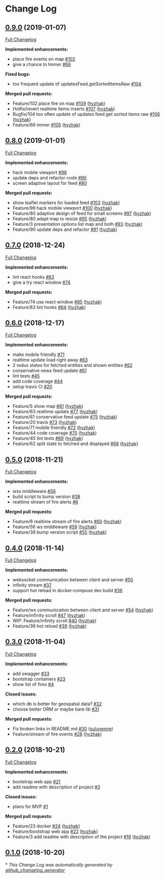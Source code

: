 # Change Log

## [0.9.0](https://github.com/fire-marshal/fire-marshal/tree/0.9.0) (2019-01-07)
[Full Changelog](https://github.com/fire-marshal/fire-marshal/compare/0.8.0...0.9.0)

**Implemented enhancements:**

- place fire events on map [\#102](https://github.com/fire-marshal/fire-marshal/issues/102)
- give a chance to Immer [\#66](https://github.com/fire-marshal/fire-marshal/issues/66)

**Fixed bugs:**

- too frequent update of updatesFeed.getSortedItemsRaw [\#104](https://github.com/fire-marshal/fire-marshal/issues/104)

**Merged pull requests:**

- Feature/102 place fire on map [\#109](https://github.com/fire-marshal/fire-marshal/pull/109) ([hyzhak](https://github.com/hyzhak))
- Hotfix/revert realtime items inserts [\#107](https://github.com/fire-marshal/fire-marshal/pull/107) ([hyzhak](https://github.com/hyzhak))
- Bugfix/104 too often update of updates feed.get sorted items raw [\#106](https://github.com/fire-marshal/fire-marshal/pull/106) ([hyzhak](https://github.com/hyzhak))
- Feature/66 immer [\#105](https://github.com/fire-marshal/fire-marshal/pull/105) ([hyzhak](https://github.com/hyzhak))

## [0.8.0](https://github.com/fire-marshal/fire-marshal/tree/0.8.0) (2019-01-01)
[Full Changelog](https://github.com/fire-marshal/fire-marshal/compare/0.7.0...0.8.0)

**Implemented enhancements:**

- hack mobile viewport [\#98](https://github.com/fire-marshal/fire-marshal/issues/98)
- update deps and refactor code [\#90](https://github.com/fire-marshal/fire-marshal/issues/90)
- screen adaptive layout for feed [\#80](https://github.com/fire-marshal/fire-marshal/issues/80)

**Merged pull requests:**

- show leaflet markers for loaded feed [\#103](https://github.com/fire-marshal/fire-marshal/pull/103) ([hyzhak](https://github.com/hyzhak))
- Feature/98 hack mobile viewport [\#100](https://github.com/fire-marshal/fire-marshal/pull/100) ([hyzhak](https://github.com/hyzhak))
- Feature/80 adaptive design of feed for small screens [\#97](https://github.com/fire-marshal/fire-marshal/pull/97) ([hyzhak](https://github.com/hyzhak))
- Feature/80 adapt map to resize [\#95](https://github.com/fire-marshal/fire-marshal/pull/95) ([hyzhak](https://github.com/hyzhak))
- Feature/3 presentation options list map and both [\#93](https://github.com/fire-marshal/fire-marshal/pull/93) ([hyzhak](https://github.com/hyzhak))
- Feature/90 update deps and refactor [\#91](https://github.com/fire-marshal/fire-marshal/pull/91) ([hyzhak](https://github.com/hyzhak))

## [0.7.0](https://github.com/fire-marshal/fire-marshal/tree/0.7.0) (2018-12-24)
[Full Changelog](https://github.com/fire-marshal/fire-marshal/compare/0.6.0...0.7.0)

**Implemented enhancements:**

- lint react hooks [\#83](https://github.com/fire-marshal/fire-marshal/issues/83)
- give a try react window [\#74](https://github.com/fire-marshal/fire-marshal/issues/74)

**Merged pull requests:**

- Feature/74 use react window [\#85](https://github.com/fire-marshal/fire-marshal/pull/85) ([hyzhak](https://github.com/hyzhak))
- Feature/83 lint hooks [\#84](https://github.com/fire-marshal/fire-marshal/pull/84) ([hyzhak](https://github.com/hyzhak))

## [0.6.0](https://github.com/fire-marshal/fire-marshal/tree/0.6.0) (2018-12-17)
[Full Changelog](https://github.com/fire-marshal/fire-marshal/compare/0.5.0...0.6.0)

**Implemented enhancements:**

- make mobile friendly [\#71](https://github.com/fire-marshal/fire-marshal/issues/71)
- realtime update load right away [\#63](https://github.com/fire-marshal/fire-marshal/issues/63)
- 2 redux states for fetched entities and shown entities [\#62](https://github.com/fire-marshal/fire-marshal/issues/62)
- conservative news feed update [\#61](https://github.com/fire-marshal/fire-marshal/issues/61)
- lint tests [\#45](https://github.com/fire-marshal/fire-marshal/issues/45)
- add code coverage [\#44](https://github.com/fire-marshal/fire-marshal/issues/44)
- setup travis CI [\#20](https://github.com/fire-marshal/fire-marshal/issues/20)

**Merged pull requests:**

- Feature/5 show map [\#81](https://github.com/fire-marshal/fire-marshal/pull/81) ([hyzhak](https://github.com/hyzhak))
- Feature/63 realtime update [\#77](https://github.com/fire-marshal/fire-marshal/pull/77) ([hyzhak](https://github.com/hyzhak))
- Feature/61 conservative feed update [\#75](https://github.com/fire-marshal/fire-marshal/pull/75) ([hyzhak](https://github.com/hyzhak))
- Feature/20 travis [\#73](https://github.com/fire-marshal/fire-marshal/pull/73) ([hyzhak](https://github.com/hyzhak))
- Feature/71 mobile friendly [\#72](https://github.com/fire-marshal/fire-marshal/pull/72) ([hyzhak](https://github.com/hyzhak))
- Feature/44 code coverage [\#70](https://github.com/fire-marshal/fire-marshal/pull/70) ([hyzhak](https://github.com/hyzhak))
- Feature/45 lint tests [\#69](https://github.com/fire-marshal/fire-marshal/pull/69) ([hyzhak](https://github.com/hyzhak))
- Feature/62 split state to fetched and displayed [\#68](https://github.com/fire-marshal/fire-marshal/pull/68) ([hyzhak](https://github.com/hyzhak))

## [0.5.0](https://github.com/fire-marshal/fire-marshal/tree/0.5.0) (2018-11-21)
[Full Changelog](https://github.com/fire-marshal/fire-marshal/compare/0.4.0...0.5.0)

**Implemented enhancements:**

- wss middleware [\#56](https://github.com/fire-marshal/fire-marshal/issues/56)
- build script to bump version [\#38](https://github.com/fire-marshal/fire-marshal/issues/38)
- realtime stream of fire alerts [\#6](https://github.com/fire-marshal/fire-marshal/issues/6)

**Merged pull requests:**

- Feature/6 realtime stream of fire alerts [\#60](https://github.com/fire-marshal/fire-marshal/pull/60) ([hyzhak](https://github.com/hyzhak))
- Feature/56 ws middleware [\#59](https://github.com/fire-marshal/fire-marshal/pull/59) ([hyzhak](https://github.com/hyzhak))
- Feature/38 bump version script [\#55](https://github.com/fire-marshal/fire-marshal/pull/55) ([hyzhak](https://github.com/hyzhak))

## [0.4.0](https://github.com/fire-marshal/fire-marshal/tree/0.4.0) (2018-11-14)
[Full Changelog](https://github.com/fire-marshal/fire-marshal/compare/0.3.0...0.4.0)

**Implemented enhancements:**

- websocket communication between client and server [\#50](https://github.com/fire-marshal/fire-marshal/issues/50)
- infinity stream [\#37](https://github.com/fire-marshal/fire-marshal/issues/37)
- support hot reload in docker-compose dev build [\#36](https://github.com/fire-marshal/fire-marshal/issues/36)

**Merged pull requests:**

- Feature/ws communication between client and server [\#54](https://github.com/fire-marshal/fire-marshal/pull/54) ([hyzhak](https://github.com/hyzhak))
- Feature/infinity scroll [\#47](https://github.com/fire-marshal/fire-marshal/pull/47) ([hyzhak](https://github.com/hyzhak))
- WIP: Feature/infinity scroll [\#40](https://github.com/fire-marshal/fire-marshal/pull/40) ([hyzhak](https://github.com/hyzhak))
- Feature/36 hot reload [\#39](https://github.com/fire-marshal/fire-marshal/pull/39) ([hyzhak](https://github.com/hyzhak))

## [0.3.0](https://github.com/fire-marshal/fire-marshal/tree/0.3.0) (2018-11-04)
[Full Changelog](https://github.com/fire-marshal/fire-marshal/compare/0.2.0...0.3.0)

**Implemented enhancements:**

- add swagger [\#33](https://github.com/fire-marshal/fire-marshal/issues/33)
- bootstrap containers [\#23](https://github.com/fire-marshal/fire-marshal/issues/23)
- show list of fires [\#4](https://github.com/fire-marshal/fire-marshal/issues/4)

**Closed issues:**

- which db is better for geospatial data? [\#32](https://github.com/fire-marshal/fire-marshal/issues/32)
- choose better ORM or maybe bare lib [\#31](https://github.com/fire-marshal/fire-marshal/issues/31)

**Merged pull requests:**

- Fix broken links in README.md [\#30](https://github.com/fire-marshal/fire-marshal/pull/30) ([sulunemre](https://github.com/sulunemre))
- Feature/stream of fire events [\#28](https://github.com/fire-marshal/fire-marshal/pull/28) ([hyzhak](https://github.com/hyzhak))

## [0.2.0](https://github.com/fire-marshal/fire-marshal/tree/0.2.0) (2018-10-21)
[Full Changelog](https://github.com/fire-marshal/fire-marshal/compare/0.1.0...0.2.0)

**Implemented enhancements:**

- bootstrap web app [\#21](https://github.com/fire-marshal/fire-marshal/issues/21)
- add readme with description of project [\#3](https://github.com/fire-marshal/fire-marshal/issues/3)

**Closed issues:**

- plans for MVP [\#1](https://github.com/fire-marshal/fire-marshal/issues/1)

**Merged pull requests:**

- Feature/23 docker [\#24](https://github.com/fire-marshal/fire-marshal/pull/24) ([hyzhak](https://github.com/hyzhak))
- Feature/bootstrap web app [\#22](https://github.com/fire-marshal/fire-marshal/pull/22) ([hyzhak](https://github.com/hyzhak))
- Feature/3 add readme with description of the project [\#19](https://github.com/fire-marshal/fire-marshal/pull/19) ([hyzhak](https://github.com/hyzhak))

## [0.1.0](https://github.com/fire-marshal/fire-marshal/tree/0.1.0) (2018-10-20)


\* *This Change Log was automatically generated by [github_changelog_generator](https://github.com/skywinder/Github-Changelog-Generator)*